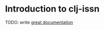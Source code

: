 # Introduction to clj-issn

TODO: write [great documentation](http://jacobian.org/writing/what-to-write/)
